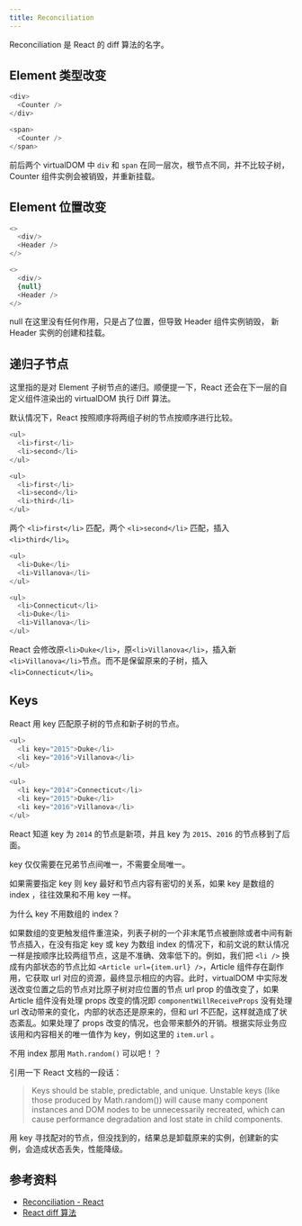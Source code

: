 ```yaml
---
title: Reconciliation
---
```


Reconciliation 是 React 的 diff 算法的名字。

## Element 类型改变

```js
<div>
  <Counter />
</div>

<span>
  <Counter />
</span>
```

前后两个 virtualDOM 中 `div` 和 `span` 在同一层次，根节点不同，并不比较子树，Counter 组件实例会被销毁，并重新挂载。

## Element 位置改变

```js
<>
  <div/>
  <Header />
</>

<>
  <div/>
  {null}
  <Header />
</>
```

null 在这里没有任何作用，只是占了位置，但导致 Header 组件实例销毁， 新 Header 实例的创建和挂载。

## 递归子节点

这里指的是对 Element 子树节点的递归。顺便提一下，React 还会在下一层的自定义组件渲染出的 virtualDOM 执行 Diff 算法。

默认情况下，React 按照顺序将两组子树的节点按顺序进行比较。

```js
<ul>
  <li>first</li>
  <li>second</li>
</ul>

<ul>
  <li>first</li>
  <li>second</li>
  <li>third</li>
</ul>
```

两个 `<li>first</li>` 匹配，两个 `<li>second</li>` 匹配，插入 `<li>third</li>`。

```js
<ul>
  <li>Duke</li>
  <li>Villanova</li>
</ul>

<ul>
  <li>Connecticut</li>
  <li>Duke</li>
  <li>Villanova</li>
</ul>
```

React 会修改原`<li>Duke</li>`，原`<li>Villanova</li>`，插入新`<li>Villanova</li>`节点。而不是保留原来的子树，插入`<li>Connecticut</li>`。

## Keys

React 用 key 匹配原子树的节点和新子树的节点。

```js
<ul>
  <li key="2015">Duke</li>
  <li key="2016">Villanova</li>
</ul>

<ul>
  <li key="2014">Connecticut</li>
  <li key="2015">Duke</li>
  <li key="2016">Villanova</li>
</ul>
```

React 知道 key 为 `2014` 的节点是新项，并且 key 为 `2015`、`2016` 的节点移到了后面。

key 仅仅需要在兄弟节点间唯一，不需要全局唯一。

如果需要指定 key 则 key 最好和节点内容有密切的关系，如果 key 是数组的 index ，往往效果和不用 key 一样。

为什么 key 不用数组的 index？

如果数组的变更触发组件重渲染，列表子树的一个非末尾节点被删除或者中间有新节点插入，在没有指定 key 或 key 为数组 index 的情况下，和前文说的默认情况一样是按顺序比较两组节点，这是不准确、效率低下的。例如，我们把 `<li />` 换成有内部状态的节点比如 `<Article url={item.url} />`，Article 组件存在副作用，它获取 url 对应的资源，最终显示相应的内容。此时，virtualDOM 中实际发送改变位置之后的节点对比原子树对应位置的节点 url prop 的值改变了，如果 Article 组件没有处理 props 改变的情况即 `componentWillReceiveProps` 没有处理 url 改动带来的变化，内部的状态还是原来的，但和 url 不匹配，这样就造成了状态紊乱。如果处理了 props 改变的情况，也会带来额外的开销。根据实际业务应该用和内容相关的唯一值作为 key，例如这里的 `item.url` 。

不用 index 那用 `Math.random()` 可以吧！？

引用一下 React 文档的一段话：

> Keys should be stable, predictable, and unique. Unstable keys (like those produced by Math.random()) will cause many component instances and DOM nodes to be unnecessarily recreated, which can cause performance degradation and lost state in child components.

用 key 寻找配对的节点，但没找到的，结果总是卸载原来的实例，创建新的实例，会造成状态丢失，性能降级。

## 参考资料

* [Reconciliation - React](https://reactjs.org/docs/reconciliation.html#elements-of-different-types)
* [React diff 算法](http://zencode.in/12.react-diff%E7%AE%97%E6%B3%95.html)
